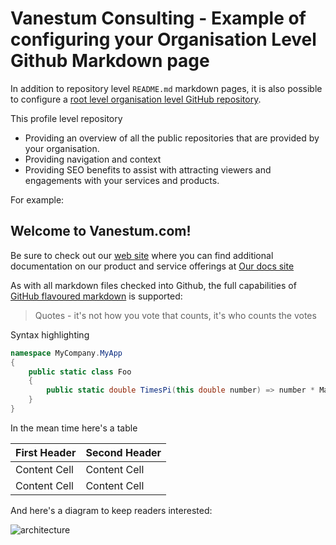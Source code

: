 # Vanestum Consulting - Example of configuring your Organisation Level Github Markdown page
In addition to repository level `README.md` markdown pages, it is also possible to configure a [root level organisation level GitHub repository](https://docs.github.com/en/organizations/collaborating-with-groups-in-organizations/customizing-your-organizations-profile).

This profile level repository 
- Providing an overview of all the public repositories that are provided by your organisation.
- Providing navigation and context
- Providing SEO benefits to assist with attracting viewers and engagements with your services and products.

For example:

## Welcome to Vanestum.com!

Be sure to check out our [web site](https://vanestum.com) where you can find additional documentation on our product and service offerings at [Our docs site](https://prerelease.kwil.com/docs/introduction)

As with all markdown files checked into Github, the full capabilities of [GitHub flavoured markdown](https://github.github.com/gfm/) is supported:

> Quotes - it's not how you vote that counts, it's who counts the votes

Syntax highlighting

```csharp
namespace MyCompany.MyApp
{
	public static class Foo
	{
   		public static double TimesPi(this double number) => number * Math.PI;
	}
}
```

In the mean time here's a table

| First Header  | Second Header |
| ------------- | ------------- |
| Content Cell  | Content Cell  |
| Content Cell  | Content Cell  |

And here's a diagram to keep readers interested:

 ![architecture](https://vanestum.com/wp-content/uploads/2022/09/content_developent-1-e1662490182770-1024x632.jpg)
